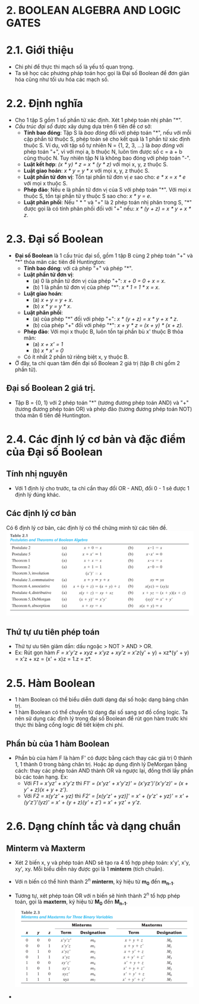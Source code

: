 # 2. BOOLEAN ALGEBRA AND LOGIC GATES

# 2.1. Giới thiệu
* Chi phí để thực thi mạch số là yếu tố quan trọng.
* Ta sẽ học các phương pháp toán học gọi là Đại số Boolean để đơn giản hóa cũng như tối ưu hóa các mạch số.

# 2.2. Định nghĩa
* Cho 1 tập S gồm 1 số phần tử xác định. Xét 1 phép toán nhị phân "*".
* *Cấu trúc đại số* được xây dựng dựa trên 6 tiên đề cơ sở:
  * **Tính bao đóng**:  Tập S là *bao đóng* đối với phép toán "*", nếu với mỗi cặp phần tử thuộc S, phép toán sẽ cho kết quả là 1 phần tử xác định thuộc S. Ví dụ, với tập số tự nhiên N = {1, 2, 3, ...} là *bao đóng* với phép toán "+", vì với mọi a, b thuộc N, luôn tìm được số c = a + b cũng thuộc N. Tuy nhiên tập N là không bao đóng với phép toán "-".
  * **Luật kết hợp**: *(x * y) * z = x * (y * z)* với mọi x, y, z thuộc S.
  * **Luật giao hoán**: *x * y = y * x* với mọi x, y, z thuộc S.
  * **Luật phần tử đơn vị**: Tồn tại phần tử đơn vị *e* sao cho: *e * x = x * e* với mọi x thuộc S.
  * **Phép đảo**: Nếu e là phần tử đơn vị của S với phép toán "*". Với mọi x thuộc S, tồn tại phần tử y thuộc S sao cho: *x * y = e*.
  * **Luật phân phối**: Nếu " * " và "+" là 2 phép toán nhị phân trong S, "*" được gọi là có tính phân phối đối với "+" nếu: *x * (y + z) = x * y + x * z*.

# 2.3. Đại số Boolean
* **Đại số Boolean** là 1 cấu trúc đại số, gồm 1 tập B cùng 2 phép toán "+" và "*" thỏa mãn các tiên đề Huntington:
  * **Tính bao đóng**: với cả phép "+" và phép "*".
  * **Luật phần tử đơn vị**:
    * (a) 0 là phần tử đơn vị của phép "+": *x + 0 = 0 + x = x*.
    * (b) 1 là phần tử đơn vị của phép "*": *x * 1 = 1 * x = x*.
  * **Luật giao hoán**:
    * (a) *x + y = y + x*.
    * (b) *x * y = y * x*.
  * **Luật phân phối**:
    * (a) của phép "*" đối với phép "+": *x * (y + z) = x * y + x * z*.
    * (b) của phép "+" đối với phép "*": *x + y * z = (x + y) * (x + z)*.
  * **Phép đảo**: Với mọi x thuộc B, luôn tồn tại phần bù x' thuộc B thỏa mãn:
    * (a) *x + x' = 1*
    * (b) *x * x' = 0*
  * Có ít nhất 2 phần tử riêng biệt x, y thuộc B.
* Ở đây, ta chỉ quan tâm đến đại số Boolean 2 giá trị (tập B chỉ gồm 2 phần tử).

## Đại số Boolean 2 giá trị.
* Tập B = {0, 1} với 2 phép toán "*" (tương đương phép toán AND) và "+" (tương đương phép toán OR) và phép đảo (tương đương phép toán NOT) thỏa mãn 6 tiên đề Huntington.

# 2.4. Các định lý cơ bản và đặc điểm của Đại số Boolean
## Tính nhị nguyên
* Với 1 định lý cho trước, ta chỉ cần thay đổi OR - AND, đổi 0 - 1 sẽ được 1 định lý đúng khác.

## Các định lý cơ bản
Có 6 định lý cơ bản, các định lý có thể chứng minh từ các tiên đề.
![pic201](pic201.png)

## Thứ tự ưu tiên phép toán
* Thứ tự ưu tiên giảm dần: dấu ngoặc > NOT > AND > OR.
* Ex: Rút gọn hàm *F = x'y'z + xyz + x'yz + xy'z = x'z*(y' + y) + xz*(y' + y) = x'z + xz = (x' + x)z = 1.z = z*.

# 2.5. Hàm Boolean
* 1 hàm Boolean có thể biểu diễn dưới dạng đại số hoặc dạng bảng chân trị.
* 1 hàm Boolean có thể chuyển từ dạng đại số sang sơ đồ cổng logic. Ta nên sử dụng các định lý trong đại số Boolean để rút gọn hàm trước khi thực thi bằng cổng logic để tiết kiệm chi phí.

## Phần bù của 1 hàm Boolean
* Phần bù của hàm F là hàm F' có được bằng cách thay các giá trị 0 thành 1, 1 thành 0 trong bảng chân trị. Hoặc áp dụng định lý DeMorgan bằng cách: thay các phép toán AND thành OR và ngược lại, đồng thời lấy phần bù các toán hạng. Ex:
  * Với *F1 = x'yz' + x'y'z* thì *F1' = (x'yz' + x'y'z)' = (x'yz')'(x'y'z)' = (x + y' + z)(x + y + z')*.
  * Với *F2 = x(y'z' + yz)* thì *F2' = [x(y'z' + yz)]' = x' + (y'z' + yz)' = x' + (y'z')'(yz)' = x' + (y + z)(y' + z') = x' + yz' + y'z*.

# 2.6. Dạng chính tắc và dạng chuẩn
## Minterm và Maxterm
* Xét 2 biến x, y và phép toán AND sẽ tạo ra 4 tổ hợp phép toán: x'y', x'y, xy', xy. Mỗi biểu diễn này được gọi là 1 **minterm** (tích chuẩn).
* Với n biến có thể hình thành 2<sup>n</sup> **minterm**, ký hiệu từ **m<sub>0</sub>** đến **m<sub>n-1</sub>**.
* Tương tự, xét phép toán OR với n biến sẽ hình thành 2<sup>n</sup> tổ hợp phép toán, gọi là **maxterm**, ký hiệu từ **M<sub>0</sub>** đến **M<sub>n-1</sub>**.
![pic202](pic202.png)

* 
